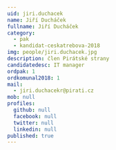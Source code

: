 ```yaml
---
uid: jiri.duchacek
name: Jiří Ducháček
fullname: Jiří Ducháček
category:
  - pak
  - kandidat-ceskatrebova-2018
img: people/jiri.duchacek.jpg
description: člen Pirátské strany
candidatedesc: IT manager
ordpak: 1
ordkomunal2018: 1
mail:
  - jiri.duchacekr@pirati.cz
mob: null
profiles:
  github: null
  facebook: null
  twitter: null
  linkedin: null
published: true
---
```


